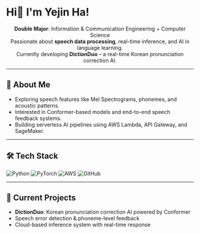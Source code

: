 # Hi👋 I'm Yejin Ha!</h1>

<p align="center">
  <strong>Double Major</strong>: Information & Communication Engineering + Computer Science <br>
  Passionate about <strong>speech data processing</strong>, real-time inference, and AI in language learning.<br>
  Currently developing <strong>DictionDuo</strong> – a real-time Korean pronunciation correction AI.
</p>

---

## 🌟 About Me

- Exploring speech features like Mel Spectrograms, phonemes, and acoustic patterns.
- Interested in Conformer-based models and end-to-end speech feedback systems.
- Building serverless AI pipelines using AWS Lambda, API Gateway, and SageMaker.

---

## 🛠 Tech Stack

![Python](https://img.shields.io/badge/Python-3670A0?style=flat&logo=python&logoColor=white)
![PyTorch](https://img.shields.io/badge/PyTorch-EE4C2C?style=flat&logo=pytorch&logoColor=white)
![AWS](https://img.shields.io/badge/AWS-232F3E?style=flat&logo=amazon-aws&logoColor=white)
![GitHub](https://img.shields.io/badge/GitHub-181717?style=flat&logo=github&logoColor=white)

---

## 🌱 Current Projects

- **DictionDuo**: Korean pronunciation correction AI powered by Conformer
- Speech error detection & phoneme-level feedback
- Cloud-based inference system with real-time response

